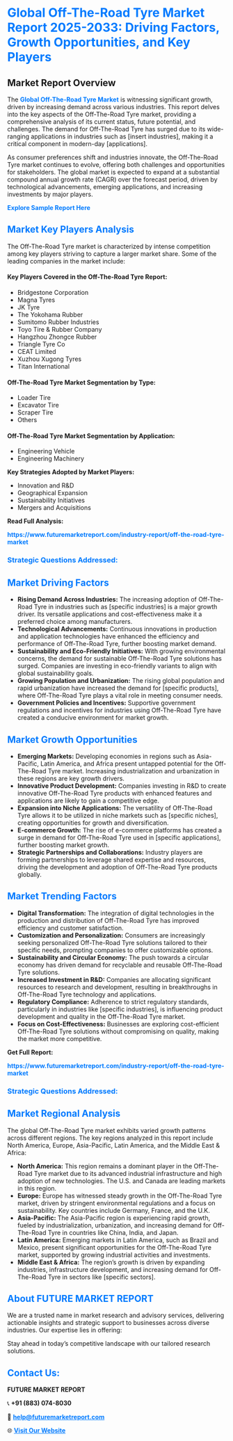 <h1 style="color: #007BFF;">Global Off-The-Road Tyre Market Report 2025-2033: Driving Factors, Growth Opportunities, and Key Players</h1>

<section id="overview">
<h2>Market Report Overview</h2>
<p>The <a href="https://www.futuremarketreport.com/industry-report/off-the-road-tyre-market" style="color: #007BFF; text-decoration: none;"><strong>Global Off-The-Road Tyre Market</strong></a> is witnessing significant growth, driven by increasing demand across various industries. This report delves into the key aspects of the Off-The-Road Tyre market, providing a comprehensive analysis of its current status, future potential, and challenges. The demand for Off-The-Road Tyre has surged due to its wide-ranging applications in industries such as [insert industries], making it a critical component in modern-day [applications].</p>
<p>As consumer preferences shift and industries innovate, the Off-The-Road Tyre market continues to evolve, offering both challenges and opportunities for stakeholders. The global market is expected to expand at a substantial compound annual growth rate (CAGR) over the forecast period, driven by technological advancements, emerging applications, and increasing investments by major players.</p>
</section>

<section id="overview">
<p><a href="https://www.futuremarketreport.com/request-sample/reportId=85183" style="color: #007BFF; text-decoration: none;"><strong>Explore Sample Report Here</strong></a></p>
</section>

<section id="key-players">
<h2 style="color: #007BFF;">Market Key Players Analysis</h2>
<p>The Off-The-Road Tyre market is characterized by intense competition among key players striving to capture a larger market share. Some of the leading companies in the market include:</p>
<h4>Key Players Covered in the Off-The-Road Tyre Report:</h4>
<ul><li>Bridgestone Corporation</li><li>Magna Tyres</li><li>JK Tyre</li><li>The Yokohama Rubber</li><li>Sumitomo Rubber Industries</li><li>Toyo Tire &amp; Rubber Company</li><li>Hangzhou Zhongce Rubber</li><li>Triangle Tyre Co</li><li>CEAT Limited</li><li>Xuzhou Xugong Tyres</li><li>Titan International</li></ul>
<h4>Off-The-Road Tyre Market Segmentation by Type:</h4>
<ul><li>Loader Tire</li><li>Excavator Tire</li><li>Scraper Tire</li><li>Others</li></ul>

<h4>Off-The-Road Tyre Market Segmentation by Application:</h4>
<ul><li>Engineering Vehicle</li><li>Engineering Machinery</li></ul>
<p><strong>Key Strategies Adopted by Market Players:</strong></p>
<ul>
<li>Innovation and R&D</li>
<li>Geographical Expansion</li>
<li>Sustainability Initiatives</li>
<li>Mergers and Acquisitions</li>
</ul>
</section>

<section>
<p><strong>Read Full Analysis: </strong></p><a href="https://www.futuremarketreport.com/industry-report/off-the-road-tyre-market" style="color: #007BFF; text-decoration: none;"><strong>https://www.futuremarketreport.com/industry-report/off-the-road-tyre-market</strong></a>
<h3 style="color: #007BFF;">Strategic Questions Addressed:</h3>
</section>

<section id="driving-factors">
<h2 style="color: #007BFF;">Market Driving Factors</h2>
<ul>
<li><strong>Rising Demand Across Industries:</strong> The increasing adoption of Off-The-Road Tyre in industries such as [specific industries] is a major growth driver. Its versatile applications and cost-effectiveness make it a preferred choice among manufacturers.</li>
<li><strong>Technological Advancements:</strong> Continuous innovations in production and application technologies have enhanced the efficiency and performance of Off-The-Road Tyre, further boosting market demand.</li>
<li><strong>Sustainability and Eco-Friendly Initiatives:</strong> With growing environmental concerns, the demand for sustainable Off-The-Road Tyre solutions has surged. Companies are investing in eco-friendly variants to align with global sustainability goals.</li>
<li><strong>Growing Population and Urbanization:</strong> The rising global population and rapid urbanization have increased the demand for [specific products], where Off-The-Road Tyre plays a vital role in meeting consumer needs.</li>
<li><strong>Government Policies and Incentives:</strong> Supportive government regulations and incentives for industries using Off-The-Road Tyre have created a conducive environment for market growth.</li>
</ul>
</section>

<section id="growth-opportunities">
<h2 style="color: #007BFF;">Market Growth Opportunities</h2>
<ul>
<li><strong>Emerging Markets:</strong> Developing economies in regions such as Asia-Pacific, Latin America, and Africa present untapped potential for the Off-The-Road Tyre market. Increasing industrialization and urbanization in these regions are key growth drivers.</li>
<li><strong>Innovative Product Development:</strong> Companies investing in R&D to create innovative Off-The-Road Tyre products with enhanced features and applications are likely to gain a competitive edge.</li>
<li><strong>Expansion into Niche Applications:</strong> The versatility of Off-The-Road Tyre allows it to be utilized in niche markets such as [specific niches], creating opportunities for growth and diversification.</li>
<li><strong>E-commerce Growth:</strong> The rise of e-commerce platforms has created a surge in demand for Off-The-Road Tyre used in [specific applications], further boosting market growth.</li>
<li><strong>Strategic Partnerships and Collaborations:</strong> Industry players are forming partnerships to leverage shared expertise and resources, driving the development and adoption of Off-The-Road Tyre products globally.</li>
</ul>
</section>

<section id="trending-factors">
<h2 style="color: #007BFF;">Market Trending Factors</h2>
<ul>
<li><strong>Digital Transformation:</strong> The integration of digital technologies in the production and distribution of Off-The-Road Tyre has improved efficiency and customer satisfaction.</li>
<li><strong>Customization and Personalization:</strong> Consumers are increasingly seeking personalized Off-The-Road Tyre solutions tailored to their specific needs, prompting companies to offer customizable options.</li>
<li><strong>Sustainability and Circular Economy:</strong> The push towards a circular economy has driven demand for recyclable and reusable Off-The-Road Tyre solutions.</li>
<li><strong>Increased Investment in R&D:</strong> Companies are allocating significant resources to research and development, resulting in breakthroughs in Off-The-Road Tyre technology and applications.</li>
<li><strong>Regulatory Compliance:</strong> Adherence to strict regulatory standards, particularly in industries like [specific industries], is influencing product development and quality in the Off-The-Road Tyre market.</li>
<li><strong>Focus on Cost-Effectiveness:</strong> Businesses are exploring cost-efficient Off-The-Road Tyre solutions without compromising on quality, making the market more competitive.</li>
</ul>
</section>

<section>
<p><strong>Get Full Report: </strong></p><a href="https://www.futuremarketreport.com/industry-report/off-the-road-tyre-market" style="color: #007BFF; text-decoration: none;"><strong>https://www.futuremarketreport.com/industry-report/off-the-road-tyre-market</strong></a>
<h3 style="color: #007BFF;">Strategic Questions Addressed:</h3>
</section>


<section id="regional-analysis">
<h2 style="color: #007BFF;">Market Regional Analysis</h2>
<p>The global Off-The-Road Tyre market exhibits varied growth patterns across different regions. The key regions analyzed in this report include North America, Europe, Asia-Pacific, Latin America, and the Middle East & Africa:</p>
<ul>
<li><strong>North America:</strong> This region remains a dominant player in the Off-The-Road Tyre market due to its advanced industrial infrastructure and high adoption of new technologies. The U.S. and Canada are leading markets in this region.</li>
<li><strong>Europe:</strong> Europe has witnessed steady growth in the Off-The-Road Tyre market, driven by stringent environmental regulations and a focus on sustainability. Key countries include Germany, France, and the U.K.</li>
<li><strong>Asia-Pacific:</strong> The Asia-Pacific region is experiencing rapid growth, fueled by industrialization, urbanization, and increasing demand for Off-The-Road Tyre in countries like China, India, and Japan.</li>
<li><strong>Latin America:</strong> Emerging markets in Latin America, such as Brazil and Mexico, present significant opportunities for the Off-The-Road Tyre market, supported by growing industrial activities and investments.</li>
<li><strong>Middle East & Africa:</strong> The region’s growth is driven by expanding industries, infrastructure development, and increasing demand for Off-The-Road Tyre in sectors like [specific sectors].</li>
</ul>
</section>

<footer>
<h2 style="color: #007BFF;">About FUTURE MARKET REPORT</h2>
<p>We are a trusted name in market research and advisory services, delivering actionable insights and strategic support to businesses across diverse industries. Our expertise lies in offering:</p>

<p>Stay ahead in today’s competitive landscape with our tailored research solutions.</p>

<h2 style="color: #007BFF;">Contact Us:</h2>
<p><strong>FUTURE MARKET REPORT</strong></p>
<p>📞 <strong>+91 (883) 074-8030</strong></p>
<p>📧 <strong><a href="mailto:help@futuremarketreport.com" style="color: #007BFF;">help@futuremarketreport.com</a></strong></p>
<p>🌐 <strong><a href="https://www.futuremarketreport.com/" style="color: #007BFF;">Visit Our Website</a></strong></p>
</footer>